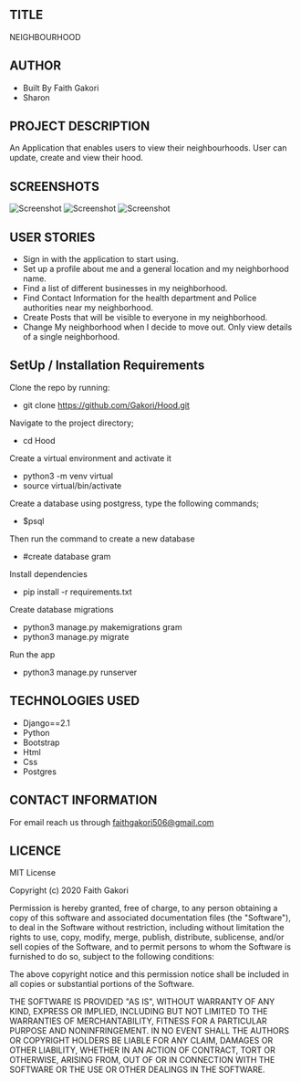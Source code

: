 ##  TITLE
 NEIGHBOURHOOD

## AUTHOR
 * Built By Faith Gakori
 * Sharon

## PROJECT DESCRIPTION
 An Application that enables users to view their neighbourhoods. User can update, create and view their hood.
    

## SCREENSHOTS
![Screenshot](images/s1.png)
![Screenshot](images/s2.png)
![Screenshot](images/s3.png)

## USER STORIES

* Sign in with the application to start using.
* Set up a profile about me and a general location      and my neighborhood name.
* Find a list of different businesses in my            neighborhood.
* Find Contact Information for the health department    and Police authorities near my neighborhood. 
* Create Posts that will be visible to everyone in      my neighborhood.
* Change My neighborhood when I decide to move out.
   Only view details of a single neighborhood.

## SetUp / Installation Requirements
  Clone the repo by running:
*   git clone https://github.com/Gakori/Hood.git

 Navigate to the project directory;
*   cd Hood

 Create a virtual environment and activate it
*   python3 -m venv virtual
*   source virtual/bin/activate

  Create a database
  using postgress, type the following commands;
*   $psql

Then run the command to create a new database
*   #create database gram

 Install dependencies
*   pip install -r requirements.txt

 Create database migrations
*   python3 manage.py makemigrations gram
*   python3 manage.py migrate

 Run the app
*   python3 manage.py runserver

## TECHNOLOGIES USED
* Django==2.1
* Python
* Bootstrap
* Html
* Css
* Postgres

## CONTACT INFORMATION
 For email reach us through faithgakori506@gmail.com

## LICENCE
MIT License

Copyright (c) 2020 Faith Gakori

Permission is hereby granted, free of charge, to any person obtaining a copy of this software and associated documentation files (the "Software"), to deal in the Software without restriction, including without limitation the rights to use, copy, modify, merge, publish, distribute, sublicense, and/or sell copies of the Software, and to permit persons to whom the Software is furnished to do so, subject to the following conditions:

The above copyright notice and this permission notice shall be included in all copies or substantial portions of the Software.

THE SOFTWARE IS PROVIDED "AS IS", WITHOUT WARRANTY OF ANY KIND, EXPRESS OR IMPLIED, INCLUDING BUT NOT LIMITED TO THE WARRANTIES OF MERCHANTABILITY, FITNESS FOR A PARTICULAR PURPOSE AND NONINFRINGEMENT. IN NO EVENT SHALL THE AUTHORS OR COPYRIGHT HOLDERS BE LIABLE FOR ANY CLAIM, DAMAGES OR OTHER LIABILITY, WHETHER IN AN ACTION OF CONTRACT, TORT OR OTHERWISE, ARISING FROM, OUT OF OR IN CONNECTION WITH THE SOFTWARE OR THE USE OR OTHER DEALINGS IN THE SOFTWARE.
